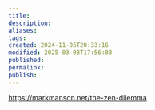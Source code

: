 ```yaml
---
title: 
description: 
aliases: 
tags: 
created: 2024-11-05T20:33:16
modified: 2025-03-08T17:56:03
published: 
permalink: 
publish: 
---
```



https://markmanson.net/the-zen-dilemma
